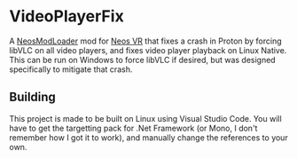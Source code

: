 # VideoPlayerFix

A [NeosModLoader](https://github.com/zkxs/NeosModLoader) mod for [Neos VR](https://neos.com/) that fixes a crash in Proton by forcing libVLC on all video players, and fixes video player playback on Linux Native. This can be run on Windows to force libVLC if desired, but was designed specifically to mitigate that crash.

## Building
This project is made to be built on Linux using Visual Studio Code. You will have to get the targetting pack for .Net Framework (or Mono, I don't remember how I got it to work), and manually change the references to your own.
